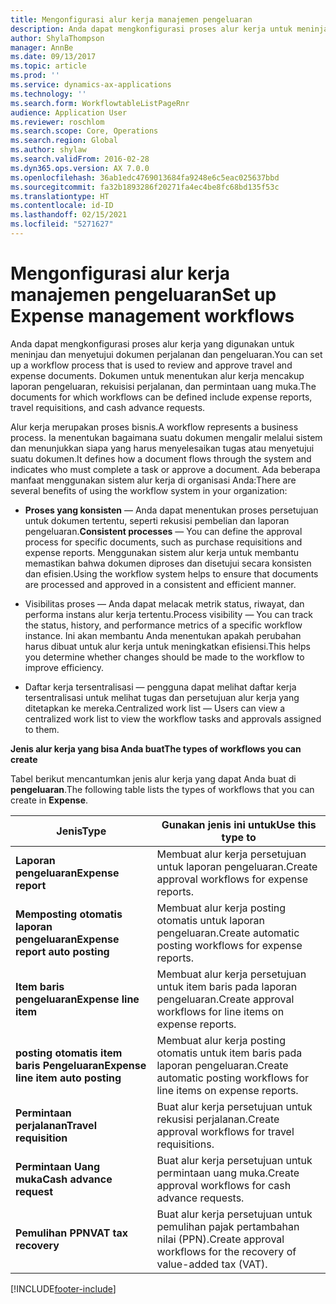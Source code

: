 ```yaml
---
title: Mengonfigurasi alur kerja manajemen pengeluaran
description: Anda dapat mengkonfigurasi proses alur kerja untuk meninjau dan menyetujui dokumen perjalanan dan pengeluaran.
author: ShylaThompson
manager: AnnBe
ms.date: 09/13/2017
ms.topic: article
ms.prod: ''
ms.service: dynamics-ax-applications
ms.technology: ''
ms.search.form: WorkflowtableListPageRnr
audience: Application User
ms.reviewer: roschlom
ms.search.scope: Core, Operations
ms.search.region: Global
ms.author: shylaw
ms.search.validFrom: 2016-02-28
ms.dyn365.ops.version: AX 7.0.0
ms.openlocfilehash: 36ab1edc4769013684fa9248e6c5eac025637bbd
ms.sourcegitcommit: fa32b1893286f20271fa4ec4be8fc68bd135f53c
ms.translationtype: HT
ms.contentlocale: id-ID
ms.lasthandoff: 02/15/2021
ms.locfileid: "5271627"
---
```

# <a name="set-up-expense-management-workflows"></a><span data-ttu-id="fadaf-103">Mengonfigurasi alur kerja manajemen pengeluaran</span><span class="sxs-lookup"><span data-stu-id="fadaf-103">Set up Expense management workflows</span></span>

<span data-ttu-id="fadaf-104">Anda dapat mengkonfigurasi proses alur kerja yang digunakan untuk meninjau dan menyetujui dokumen perjalanan dan pengeluaran.</span><span class="sxs-lookup"><span data-stu-id="fadaf-104">You can set up a workflow process that is used to review and approve travel and expense documents.</span></span> <span data-ttu-id="fadaf-105">Dokumen untuk menentukan alur kerja mencakup laporan pengeluaran, rekuisisi perjalanan, dan permintaan uang muka.</span><span class="sxs-lookup"><span data-stu-id="fadaf-105">The documents for which workflows can be defined include expense reports, travel requisitions, and cash advance requests.</span></span>

<span data-ttu-id="fadaf-106">Alur kerja merupakan proses bisnis.</span><span class="sxs-lookup"><span data-stu-id="fadaf-106">A workflow represents a business process.</span></span> <span data-ttu-id="fadaf-107">Ia menentukan bagaimana suatu dokumen mengalir melalui sistem dan menunjukkan siapa yang harus menyelesaikan tugas atau menyetujui suatu dokumen.</span><span class="sxs-lookup"><span data-stu-id="fadaf-107">It defines how a document flows through the system and indicates who must complete a task or approve a document.</span></span> <span data-ttu-id="fadaf-108">Ada beberapa manfaat menggunakan sistem alur kerja di organisasi Anda:</span><span class="sxs-lookup"><span data-stu-id="fadaf-108">There are several benefits of using the workflow system in your organization:</span></span>

-   <span data-ttu-id="fadaf-109">**Proses yang konsisten** — Anda dapat menentukan proses persetujuan untuk dokumen tertentu, seperti rekusisi pembelian dan laporan pengeluaran.</span><span class="sxs-lookup"><span data-stu-id="fadaf-109">**Consistent processes** — You can define the approval process for specific documents, such as purchase requisitions and expense reports.</span></span> <span data-ttu-id="fadaf-110">Menggunakan sistem alur kerja untuk membantu memastikan bahwa dokumen diproses dan disetujui secara konsisten dan efisien.</span><span class="sxs-lookup"><span data-stu-id="fadaf-110">Using the workflow system helps to ensure that documents are processed and approved in a consistent and efficient manner.</span></span>

-   <span data-ttu-id="fadaf-111">Visibilitas proses — Anda dapat melacak metrik status, riwayat, dan performa instans alur kerja tertentu.</span><span class="sxs-lookup"><span data-stu-id="fadaf-111">Process visibility — You can track the status, history, and performance metrics of a specific workflow instance.</span></span> <span data-ttu-id="fadaf-112">Ini akan membantu Anda menentukan apakah perubahan harus dibuat untuk alur kerja untuk meningkatkan efisiensi.</span><span class="sxs-lookup"><span data-stu-id="fadaf-112">This helps you determine whether changes should be made to the workflow to improve efficiency.</span></span>

-   <span data-ttu-id="fadaf-113">Daftar kerja tersentralisasi — pengguna dapat melihat daftar kerja tersentralisasi untuk melihat tugas dan persetujuan alur kerja yang ditetapkan ke mereka.</span><span class="sxs-lookup"><span data-stu-id="fadaf-113">Centralized work list — Users can view a centralized work list to view the workflow tasks and approvals assigned to them.</span></span> 

<span data-ttu-id="fadaf-114">**Jenis alur kerja yang bisa Anda buat**</span><span class="sxs-lookup"><span data-stu-id="fadaf-114">**The types of workflows you can create**</span></span>

<span data-ttu-id="fadaf-115">Tabel berikut mencantumkan jenis alur kerja yang dapat Anda buat di **pengeluaran**.</span><span class="sxs-lookup"><span data-stu-id="fadaf-115">The following table lists the types of workflows that you can create in **Expense**.</span></span>


|              <span data-ttu-id="fadaf-116"><strong>Jenis</strong></span><span class="sxs-lookup"><span data-stu-id="fadaf-116"><strong>Type</strong></span></span>              |                   <span data-ttu-id="fadaf-117"><strong>Gunakan jenis ini untuk</strong></span><span class="sxs-lookup"><span data-stu-id="fadaf-117"><strong>Use this type to</strong></span></span>                   |
|-------------------------------------------------|-----------------------------------------------------------------------|
|         <span data-ttu-id="fadaf-118"><strong>Laporan pengeluaran</strong></span><span class="sxs-lookup"><span data-stu-id="fadaf-118"><strong>Expense report</strong></span></span>         |            <span data-ttu-id="fadaf-119">Membuat alur kerja persetujuan untuk laporan pengeluaran.</span><span class="sxs-lookup"><span data-stu-id="fadaf-119">Create approval workflows for expense reports.</span></span>             |
|  <span data-ttu-id="fadaf-120"><strong>Memposting otomatis laporan pengeluaran</strong></span><span class="sxs-lookup"><span data-stu-id="fadaf-120"><strong>Expense report auto posting</strong></span></span>   |        <span data-ttu-id="fadaf-121">Membuat alur kerja posting otomatis untuk laporan pengeluaran.</span><span class="sxs-lookup"><span data-stu-id="fadaf-121">Create automatic posting workflows for expense reports.</span></span>        |
|       <span data-ttu-id="fadaf-122"><strong>Item baris pengeluaran</strong></span><span class="sxs-lookup"><span data-stu-id="fadaf-122"><strong>Expense line item</strong></span></span>        |     <span data-ttu-id="fadaf-123">Membuat alur kerja persetujuan untuk item baris pada laporan pengeluaran.</span><span class="sxs-lookup"><span data-stu-id="fadaf-123">Create approval workflows for line items on expense reports.</span></span>      |
| <span data-ttu-id="fadaf-124"><strong>posting otomatis item baris Pengeluaran</strong></span><span class="sxs-lookup"><span data-stu-id="fadaf-124"><strong>Expense line item auto posting</strong></span></span> | <span data-ttu-id="fadaf-125">Membuat alur kerja posting otomatis untuk item baris pada laporan pengeluaran.</span><span class="sxs-lookup"><span data-stu-id="fadaf-125">Create automatic posting workflows for line items on expense reports.</span></span> |
|       <span data-ttu-id="fadaf-126"><strong>Permintaan perjalanan</strong></span><span class="sxs-lookup"><span data-stu-id="fadaf-126"><strong>Travel requisition</strong></span></span>       |          <span data-ttu-id="fadaf-127">Buat alur kerja persetujuan untuk rekusisi perjalanan.</span><span class="sxs-lookup"><span data-stu-id="fadaf-127">Create approval workflows for travel requisitions.</span></span>           |
|      <span data-ttu-id="fadaf-128"><strong>Permintaan Uang muka</strong></span><span class="sxs-lookup"><span data-stu-id="fadaf-128"><strong>Cash advance request</strong></span></span>      |         <span data-ttu-id="fadaf-129">Buat alur kerja persetujuan untuk permintaan uang muka.</span><span class="sxs-lookup"><span data-stu-id="fadaf-129">Create approval workflows for cash advance requests.</span></span>          |
|        <span data-ttu-id="fadaf-130"><strong>Pemulihan PPN</strong></span><span class="sxs-lookup"><span data-stu-id="fadaf-130"><strong>VAT tax recovery</strong></span></span>        | <span data-ttu-id="fadaf-131">Buat alur kerja persetujuan untuk pemulihan pajak pertambahan nilai (PPN).</span><span class="sxs-lookup"><span data-stu-id="fadaf-131">Create approval workflows for the recovery of value-added tax (VAT).</span></span>  |



[!INCLUDE[footer-include](../includes/footer-banner.md)]